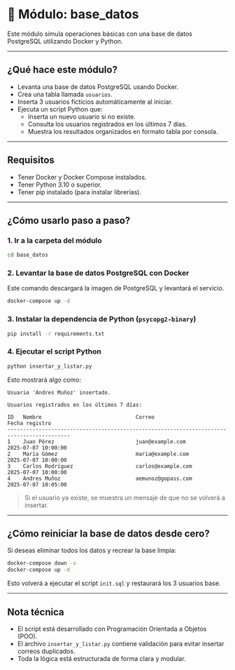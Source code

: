 # 📂 Módulo: base_datos

Este módulo simula operaciones básicas con una base de datos PostgreSQL utilizando Docker y Python.

---

## ¿Qué hace este módulo?

- Levanta una base de datos PostgreSQL usando Docker.
- Crea una tabla llamada `usuarios`.
- Inserta 3 usuarios ficticios automáticamente al iniciar.
- Ejecuta un script Python que:
  - Inserta un nuevo usuario si no existe.
  - Consulta los usuarios registrados en los últimos 7 días.
  - Muestra los resultados organizados en formato tabla por consola.

---

## Requisitos

- Tener Docker y Docker Compose instalados.
- Tener Python 3.10 o superior.
- Tener pip instalado (para instalar librerías).

---

## ¿Cómo usarlo paso a paso?

### 1. Ir a la carpeta del módulo

```bash
cd base_datos
```

### 2. Levantar la base de datos PostgreSQL con Docker

Este comando descargará la imagen de PostgreSQL y levantará el servicio.

```bash
docker-compose up -d
```

### 3. Instalar la dependencia de Python (`psycopg2-binary`)

```bash
pip install -r requirements.txt
```

### 4. Ejecutar el script Python

```bash
python insertar_y_listar.py
```

Esto mostrará algo como:

```
Usuario 'Andres Muñoz' insertado.

Usuarios registrados en los últimos 7 días:

ID   Nombre                              Correo                        Fecha registro
------------------------------------------------------------------------------------------
1    Juan Pérez                          juan@example.com              2025-07-07 10:00:00
2    María Gómez                         maria@example.com             2025-07-07 10:00:00
3    Carlos Rodríguez                    carlos@example.com            2025-07-07 10:00:00
4    Andres Muñoz                        aemunoz@gopass.com            2025-07-07 10:05:00
```

> Si el usuario ya existe, se muestra un mensaje de que no se volverá a insertar.

---

## ¿Cómo reiniciar la base de datos desde cero?

Si deseas eliminar todos los datos y recrear la base limpia:

```bash
docker-compose down -v
docker-compose up -d
```

Esto volverá a ejecutar el script `init.sql` y restaurará los 3 usuarios base.

---

## Nota técnica

- El script está desarrollado con Programación Orientada a Objetos (POO).
- El archivo `insertar_y_listar.py` contiene validación para evitar insertar correos duplicados.
- Toda la lógica está estructurada de forma clara y modular.
